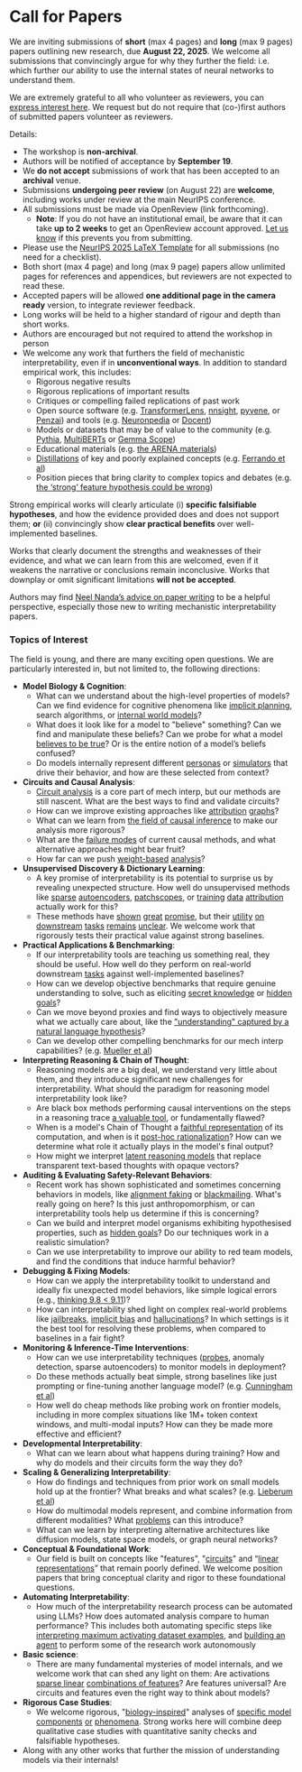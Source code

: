 # Call for Papers
We are inviting submissions of **short** (max 4 pages) and **long** (max 9 pages) papers outlining new research, due **August 22, 2025**. We welcome all submissions that convincingly argue for why they further the field: i.e. which further our ability to use the internal states of neural networks to understand them. 

We are extremely grateful to all who volunteer as reviewers, you can [express interest here](https://www.google.com/url?q=https://docs.google.com/forms/d/e/1FAIpQLSdiw1SJllzoTz_nqzDTzTOGb9DV3W_truQyh-WvYj_QGIi7Mg/viewform?usp%3Ddialog&sa=D&source=editors&ust=1752816065540367&usg=AOvVaw2US2voNnISy7Oom8Enf0t7). We request but do not require that (co-)first authors of submitted papers volunteer as reviewers. 

Details: 
* The workshop is **non-archival**.
* Authors will be notified of acceptance by **September 19**.
* We **do not accept** submissions of work that has been accepted to an **archival** venue.
* Submissions **undergoing peer review** (on August 22) are **welcome**, including works under review at the main NeurIPS conference.
* All submissions must be made via OpenReview (link forthcoming).
  * **Note**: If you do not have an institutional email, be aware that it can take **up to 2 weeks** to get an OpenReview account approved. [Let us know](mailto:neurips2025@mechinterpworkshop.com) if this prevents you from submitting.
* Please use the [NeurIPS 2025 LaTeX Template](https://www.google.com/url?q=https://media.neurips.cc/Conferences/NeurIPS2025/Styles.zip&sa=D&source=editors&ust=1752816065542071&usg=AOvVaw1K8hi38MWdxbbmJMbeZfR0) for all submissions (no need for a checklist).
* Both short (max 4 page) and long (max 9 page) papers allow unlimited pages for references and appendices, but reviewers are not expected to read these.
* Accepted papers will be allowed **one additional page in the camera ready** version, to integrate reviewer feedback.
* Long works will be held to a higher standard of rigour and depth than short works.
* Authors are encouraged but not required to attend the workshop in person
* We welcome any work that furthers the field of mechanistic interpretability, even if in **unconventional ways**. In addition to standard empirical work, this includes:
  * Rigorous negative results
  * Rigorous replications of important results
  * Critiques or compelling failed replications of past work
  * Open source software (e.g. [TransformerLens](https://www.google.com/url?q=https://github.com/neelnanda-io/TransformerLens&sa=D&source=editors&ust=1752816065543399&usg=AOvVaw3J_5kgcYLAImSNJwqYE7d7), [nnsight](https://www.google.com/url?q=https://github.com/ndif-team/nnsight&sa=D&source=editors&ust=1752816065543488&usg=AOvVaw0fjioOWYMGS3OiXTXSJv8Q), [pyvene](https://www.google.com/url?q=https://github.com/stanfordnlp/pyvene/tree/main/pyvene/models/mlp&sa=D&source=editors&ust=1752816065543604&usg=AOvVaw0-43Xcf-QODNQrxX7H17va), or [Penzai](https://www.google.com/url?q=https://github.com/google-deepmind/penzai&sa=D&source=editors&ust=1752816065543706&usg=AOvVaw0AFITuroqxxmk9FhGlNaoW)) and tools (e.g. [Neuronpedia](https://www.google.com/url?q=http://neuronpedia.org&sa=D&source=editors&ust=1752816065543804&usg=AOvVaw3nrEvfxNKcXPwlb4RGSR91) or [Docent](https://www.google.com/url?q=https://transluce.org/introducing-docent&sa=D&source=editors&ust=1752816065543899&usg=AOvVaw0qyJv8f4AxQ5WRIKafCEO3))
  * Models or datasets that may be of value to the community (e.g. [Pythia](https://www.google.com/url?q=https://arxiv.org/abs/2304.01373&sa=D&source=editors&ust=1752816065544098&usg=AOvVaw0AM9gzVoH4F4qAifNLeVsj), [MultiBERTs](https://www.google.com/url?q=https://arxiv.org/abs/2106.16163&sa=D&source=editors&ust=1752816065544217&usg=AOvVaw3sSKqtSCL-YWBpQEn-Rn-W) or [Gemma Scope](https://www.google.com/url?q=https://arxiv.org/abs/2408.05147&sa=D&source=editors&ust=1752816065544306&usg=AOvVaw3NnY7wR_daqXAhCg3cc-_O))
  * Educational materials (e.g. [the ARENA materials](https://www.google.com/url?q=https://arena3-chapter1-transformer-interp.streamlit.app/&sa=D&source=editors&ust=1752816065544502&usg=AOvVaw1j8R1OF6qlDoNAn0Q_Y9Sj))
  * [Distillations](https://www.google.com/url?q=https://distill.pub/2017/research-debt/&sa=D&source=editors&ust=1752816065544649&usg=AOvVaw1TGwUMmwZxldmYd95aBUwU) of key and poorly explained concepts (e.g. [Ferrando et al](https://www.google.com/url?q=https://arxiv.org/abs/2405.00208&sa=D&source=editors&ust=1752816065544791&usg=AOvVaw3SQbswHTRXXziuO8bhl8Bu))
  * Position pieces that bring clarity to complex topics and debates (e.g. [the ‘strong’ feature hypothesis could be wrong](https://www.google.com/url?q=https://www.alignmentforum.org/posts/tojtPCCRpKLSHBdpn/the-strong-feature-hypothesis-could-be-wrong&sa=D&source=editors&ust=1752816065545051&usg=AOvVaw3DWq_a_d5-dOoqG1sFCaFL))

Strong empirical works will clearly articulate (i) **specific falsifiable hypotheses**, and how the evidence provided does and does not support them; **or** (ii) convincingly show **clear practical benefits** over well-implemented baselines. 

Works that clearly document the strengths and weaknesses of their evidence, and what we can learn from this are welcomed, even if it weakens the narrative or conclusions remain inconclusive. Works that downplay or omit significant limitations **will not be accepted**. 

Authors may find [Neel Nanda’s advice on paper writing](https://www.google.com/url?q=https://www.alignmentforum.org/posts/eJGptPbbFPZGLpjsp/highly-opinionated-advice-on-how-to-write-ml-papers&sa=D&source=editors&ust=1752816065546413&usg=AOvVaw2eEYl3WkNatKNz6pyl5GlL) to be a helpful perspective, especially those new to writing mechanistic interpretability papers. 
### Topics of Interest
The field is young, and there are many exciting open questions. We are particularly interested in, but not limited to, the following directions: 
* **Model Biology & Cognition**:
  * What can we understand about the high-level properties of models? Can we find evidence for cognitive phenomena like [implicit planning](https://www.google.com/url?q=https://transformer-circuits.pub/2025/attribution-graphs/biology.html%23dives-poems&sa=D&source=editors&ust=1752816065547424&usg=AOvVaw2xxayK-pfu5WacOcWYPxaz), search algorithms, or [internal world models](https://www.google.com/url?q=https://arxiv.org/abs/2210.13382&sa=D&source=editors&ust=1752816065547599&usg=AOvVaw2GeXycGj7uMvy8HJZusaI5)?
  * What does it look like for a model to "believe" something? Can we find and manipulate these beliefs? Can we probe for what a model [believes to be true](https://www.google.com/url?q=https://arxiv.org/abs/2310.06824&sa=D&source=editors&ust=1752816065547955&usg=AOvVaw2xBjpxwUewUr6RRPE2ldUE)? Or is the entire notion of a model’s beliefs confused?
  * Do models internally represent different [personas](https://www.google.com/url?q=https://arxiv.org/abs/2406.12094&sa=D&source=editors&ust=1752816065548265&usg=AOvVaw0QcmJjUTMWh1s6JhD4PkPr) or [simulators](https://www.google.com/url?q=https://www.nature.com/articles/s41586-023-06647-8&sa=D&source=editors&ust=1752816065548418&usg=AOvVaw33FnIhVF0RfcgOrV8wZ5Gp) that drive their behavior, and how are these selected from context?
* **Circuits and Causal Analysis**:
  * [Circuit analysis](https://www.google.com/url?q=https://distill.pub/2020/circuits/zoom-in/&sa=D&source=editors&ust=1752816065548728&usg=AOvVaw3YgxHsFljJao0sNbVCv9iR) is a core part of mech interp, but our methods are still nascent. What are the best ways to find and validate circuits?
  * How can we improve existing approaches like [attribution](https://www.google.com/url?q=https://arxiv.org/abs/2406.11944&sa=D&source=editors&ust=1752816065549080&usg=AOvVaw1a5A1GgNf9TtDeY_hjBXwM) [graphs](https://www.google.com/url?q=https://transformer-circuits.pub/2025/attribution-graphs/methods.html&sa=D&source=editors&ust=1752816065549228&usg=AOvVaw0Jnb_yGbN8_DD7dhPcipzP)?
  * What can we learn from [the field of causal inference](https://www.google.com/url?q=https://arxiv.org/abs/2407.04690&sa=D&source=editors&ust=1752816065549499&usg=AOvVaw2gL5Qhr7CnScMcZT3ZFW-A) to make our analysis more rigorous?
  * What are the [failure modes](https://www.google.com/url?q=https://arxiv.org/abs/2307.15771&sa=D&source=editors&ust=1752816065549707&usg=AOvVaw3skjPO8BOGfKul41FbWr9S) of current causal methods, and what alternative approaches might bear fruit?
  * How far can we push [weight-based](https://www.google.com/url?q=https://arxiv.org/abs/2301.05217&sa=D&source=editors&ust=1752816065549914&usg=AOvVaw2S4RwbA70Uv8ZWsjRpwJ31) [analysis](https://www.google.com/url?q=https://arxiv.org/abs/2410.08417&sa=D&source=editors&ust=1752816065549986&usg=AOvVaw1NdF3KHbcjWdfL9FI8fscz)?
* **Unsupervised Discovery & Dictionary Learning**:
  * A key promise of interpretability is its potential to surprise us by revealing unexpected structure. How well do unsupervised methods like [sparse](https://www.google.com/url?q=https://arxiv.org/abs/2103.15949&sa=D&source=editors&ust=1752816065550358&usg=AOvVaw0pAEVETx5pmDhVLFrDBFcZ) [autoencoders](https://www.google.com/url?q=https://transformer-circuits.pub/2023/monosemantic-features&sa=D&source=editors&ust=1752816065550456&usg=AOvVaw1QiLvhnMKVg4LEkgg1JYqO), [patch](https://www.google.com/url?q=https://arxiv.org/abs/2401.06102&sa=D&source=editors&ust=1752816065550527&usg=AOvVaw2Q_hI5ZgOgQveCdCyYBXh4)[scopes](https://www.google.com/url?q=https://arxiv.org/abs/2403.10949v2&sa=D&source=editors&ust=1752816065550577&usg=AOvVaw39smc_pSwyCMcj01ltNIlc), or [training](https://www.google.com/url?q=https://proceedings.mlr.press/v70/koh17a?ref%3Dhttps://githubhelp.com&sa=D&source=editors&ust=1752816065550672&usg=AOvVaw0nAHK0O2s04CjSE2OI1dvZ) [data](https://www.google.com/url?q=https://arxiv.org/abs/2308.03296&sa=D&source=editors&ust=1752816065550739&usg=AOvVaw3Ix7y7jiJcd6H9x0WDqnOS) [attribution](https://www.google.com/url?q=https://arxiv.org/abs/2205.11482&sa=D&source=editors&ust=1752816065550812&usg=AOvVaw2kbNr1G1fmL1r1UsPu5V_B) actually work for this?
  * These methods have [shown](https://www.google.com/url?q=https://transformer-circuits.pub/2024/scaling-monosemanticity/index.html&sa=D&source=editors&ust=1752816065551015&usg=AOvVaw1dF3TX_0z1jeEdfFicJjPj) [great](https://www.google.com/url?q=https://transformer-circuits.pub/2025/attribution-graphs/biology.html&sa=D&source=editors&ust=1752816065551104&usg=AOvVaw0VZOUm9PwGbCohr2attabu) [promise](https://www.google.com/url?q=https://arxiv.org/abs/2503.10965&sa=D&source=editors&ust=1752816065551174&usg=AOvVaw0zWSH-sRK9VWOD2iwLntmz), but their [utility](https://www.google.com/url?q=https://arxiv.org/abs/2502.16681&sa=D&source=editors&ust=1752816065551253&usg=AOvVaw2wQVU-xlGYDAkpTI0ZhR0Y) [on](https://www.google.com/url?q=https://www.tilderesearch.com/blog/sieve&sa=D&source=editors&ust=1752816065551319&usg=AOvVaw2MWY0HK1QGVKSX0VS1MY5f) [downstream](https://www.google.com/url?q=https://arxiv.org/abs/2501.17148&sa=D&source=editors&ust=1752816065551391&usg=AOvVaw1cvnrTu3Xk5j15w-Ze4KxF) [tasks](https://www.google.com/url?q=https://transformer-circuits.pub/2024/features-as-classifiers/index.html&sa=D&source=editors&ust=1752816065551478&usg=AOvVaw0pmYhuUKF4e9T1lrgEFBss) [remains](https://www.google.com/url?q=https://arxiv.org/abs/2502.04382&sa=D&source=editors&ust=1752816065551546&usg=AOvVaw1YzAzWSnwfWc6gGJE57HfK) [unclear](https://www.google.com/url?q=https://www.alignmentforum.org/posts/4uXCAJNuPKtKBsi28/negative-results-for-saes-on-downstream-tasks&sa=D&source=editors&ust=1752816065551649&usg=AOvVaw2vydn4Pm7Tb6DhZFDctz8o). We welcome work that rigorously tests their practical value against strong baselines.
* **Practical Applications & Benchmarking**:
  * If our interpretability tools are teaching us something real, they should be useful. How well do they perform on real-world downstream [tasks](https://www.google.com/url?q=https://www.lesswrong.com/posts/wGRnzCFcowRCrpX4Y/downstream-applications-as-validation-of-interpretability&sa=D&source=editors&ust=1752816065552097&usg=AOvVaw2j4YpS0njbljMrN_wU5TqL) against well-implemented baselines?
  * How can we develop objective benchmarks that require genuine understanding to solve, such as eliciting [secret knowledge](https://www.google.com/url?q=https://arxiv.org/abs/2505.14352&sa=D&source=editors&ust=1752816065552403&usg=AOvVaw0Vn592CPncHEznA3iCu6ad) or [hidden goals](https://www.google.com/url?q=https://arxiv.org/abs/2503.10965&sa=D&source=editors&ust=1752816065552488&usg=AOvVaw1dBciTnPn1RxLJ-kzz-SGy)?
  * Can we move beyond proxies and find ways to objectively measure what we actually care about, like the ["understanding" captured by a natural language hypothesis](https://www.google.com/url?q=https://arxiv.org/abs/2502.04382&sa=D&source=editors&ust=1752816065552850&usg=AOvVaw3eaqyWNFGW8mjJiE1J1ko0)?
  * Can we develop other compelling benchmarks for our mech interp capabilities? (e.g. [Mueller et al](https://www.google.com/url?q=https://arxiv.org/abs/2504.13151&sa=D&source=editors&ust=1752816065553167&usg=AOvVaw1onh8LRkplsBw2HLtJr1rt))
* **Interpreting Reasoning & Chain of Thought**:
  * Reasoning models are a big deal, we understand very little about them, and they introduce significant new challenges for interpretability. What should the paradigm for reasoning model interpretability look like?
  * Are black box methods performing causal interventions on the steps in a reasoning trace [a valuable tool](https://www.google.com/url?q=https://arxiv.org/abs/2506.19143&sa=D&source=editors&ust=1752816065554069&usg=AOvVaw2398VRxYbz0c6SW8fHxHEB), or fundamentally flawed?
  * When is a model's Chain of Thought a [faithful representation](https://www.google.com/url?q=https://arxiv.org/abs/2305.04388&sa=D&source=editors&ust=1752816065554403&usg=AOvVaw2a_HRP2woSwysKJeRI8jIf) of its computation, and when is it [post-hoc rationalization](https://www.google.com/url?q=https://arxiv.org/abs/2503.08679&sa=D&source=editors&ust=1752816065554591&usg=AOvVaw0n0vSrUT_zBWAJwGwfs7jt)? How can we determine what role it actually plays in the model's final output?
  * How might we interpret [latent reasoning models](https://www.google.com/url?q=https://arxiv.org/abs/2412.06769&sa=D&source=editors&ust=1752816065554884&usg=AOvVaw1Qx7sSnSC65qBd0zkZpm9o) that replace transparent text-based thoughts with opaque vectors?
* **Auditing & Evaluating Safety-Relevant Behaviors**:
  * Recent work has shown sophisticated and sometimes concerning behaviors in models, like [alignment faking](https://www.google.com/url?q=https://arxiv.org/abs/2412.14093&sa=D&source=editors&ust=1752816065555451&usg=AOvVaw1VcyaumhaN0QwwVw9v0Y3g) or [blackmailing](https://www.google.com/url?q=https://www.anthropic.com/research/agentic-misalignment&sa=D&source=editors&ust=1752816065555609&usg=AOvVaw0SlNwkPTxI4hiNYAhjWk-x). What's really going on here? Is this just anthropomorphism, or can interpretability tools help us determine if this is concerning?
  * Can we build and interpret model organisms exhibiting hypothesised properties, such as [hidden goals](https://www.google.com/url?q=https://arxiv.org/abs/2503.10965&sa=D&source=editors&ust=1752816065556076&usg=AOvVaw12LlgwYqq4mA-0Ib588M8k)? Do our techniques work in a realistic simulation?
  * Can we use interpretability to improve our ability to red team models, and find the conditions that induce harmful behavior?
* **Debugging & Fixing Models**:
  * How can we apply the interpretability toolkit to understand and ideally fix unexpected model behaviors, like simple logical errors (e.g., [thinking 9.8 < 9.11](https://www.google.com/url?q=https://transluce.org/observability-interface&sa=D&source=editors&ust=1752816065556832&usg=AOvVaw2-eKchSeWR9ySnxbRnoOqi))?
  * How can interpretability shed light on complex real-world problems like [jailbreaks](https://www.google.com/url?q=https://transformer-circuits.pub/2025/attribution-graphs/biology.html%23dives-jailbreak&sa=D&source=editors&ust=1752816065557180&usg=AOvVaw2m8te5huNyO3dBOWMqV1_X), [implicit bias](https://www.google.com/url?q=https://arxiv.org/abs/2506.10922&sa=D&source=editors&ust=1752816065557300&usg=AOvVaw06Dp9DSj6A5ffsIZRJuuh-) and [hallucinations](https://www.google.com/url?q=https://arxiv.org/abs/2411.14257&sa=D&source=editors&ust=1752816065557386&usg=AOvVaw2dGZB4xVFePquBgkoRtLzu)? In which settings is it the best tool for resolving these problems, when compared to baselines in a fair fight?
* **Monitoring & Inference-Time Interventions**:
  * How can we use interpretability techniques ([probes](https://www.google.com/url?q=https://arxiv.org/abs/2102.12452&sa=D&source=editors&ust=1752816065557842&usg=AOvVaw3u94-_ZhDU5XGwiBswkVl1), anomaly detection, sparse autoencoders) to monitor models in deployment?
  * Do these methods actually beat simple, strong baselines like just prompting or fine-tuning another language model? (e.g. [Cunningham et al](https://www.google.com/url?q=https://alignment.anthropic.com/2025/cheap-monitors/&sa=D&source=editors&ust=1752816065558198&usg=AOvVaw1zmBdoerNgGJfqolFC6Xc4))
  * How well do cheap methods like probing work on frontier models, including in more complex situations like 1M+ token context windows, and multi-modal inputs? How can they be made more effective and efficient?
* **Developmental Interpretability**:
  * What can we learn about what happens during training? How and why do models and their circuits form the way they do?
* **Scaling & Generalizing Interpretability**:
  * How do findings and techniques from prior work on small models hold up at the frontier? What breaks and what scales? (e.g. [Lieberum et al](https://www.google.com/url?q=https://arxiv.org/abs/2307.09458&sa=D&source=editors&ust=1752816065559102&usg=AOvVaw37rR9Ef67Z-88XtmU6ho9I))
  * How do multimodal models represent, and combine information from different modalities? What [problems](https://www.google.com/url?q=https://openreview.net/pdf?id%3DVUhRdZp8ke&sa=D&source=editors&ust=1752816065559320&usg=AOvVaw1nqdoL2k5og6TA3qHiNGTE) can this introduce?
  * What can we learn by interpreting alternative architectures like diffusion models, state space models, or graph neural networks?
* **Conceptual & Foundational Work**:
  * Our field is built on concepts like "features", "[circuits](https://www.google.com/url?q=https://distill.pub/2020/circuits/zoom-in/&sa=D&source=editors&ust=1752816065559786&usg=AOvVaw1CLAEu0BsRCniiJNJt4YnV)" and “[linear representations](https://www.google.com/url?q=https://transformer-circuits.pub/2024/july-update/index.html%23linear-representations&sa=D&source=editors&ust=1752816065559901&usg=AOvVaw0VW5TtIPif_ogf1OBe5viu)” that remain poorly defined. We welcome position papers that bring conceptual clarity and rigor to these foundational questions.
* **Automating Interpretability**:
  * How much of the interpretability research process can be automated using LLMs? How does automated analysis compare to human performance? This includes both automating specific steps like [interpreting maximum activating dataset examples](https://www.google.com/url?q=https://openaipublic.blob.core.windows.net/neuron-explainer/paper/index.html&sa=D&source=editors&ust=1752816065560532&usg=AOvVaw2DqsK8Zv89mm9oHa-a1TIa), and [building an agent](https://www.google.com/url?q=https://arxiv.org/abs/2404.14394&sa=D&source=editors&ust=1752816065560629&usg=AOvVaw0zxKFDEjrIAjGgagX5yNI4) to perform some of the research work autonomously
* **Basic science**:
  * There are many fundamental mysteries of model internals, and we welcome work that can shed any light on them: Are activations [sparse linear](https://www.google.com/url?q=https://arxiv.org/abs/1601.03764&sa=D&source=editors&ust=1752816065561003&usg=AOvVaw1o0ZFjDFxihjvI_eAO1iN7) [combinations of features](https://www.google.com/url?q=https://transformer-circuits.pub/2022/toy_model/index.html&sa=D&source=editors&ust=1752816065561152&usg=AOvVaw0uxqecqLcfnYq6goYGlNG6)? Are features universal? Are circuits and features even the right way to think about models?
* **Rigorous Case Studies**:
  * We welcome rigorous, "[biology-inspired](https://www.google.com/url?q=https://distill.pub/2020/circuits/curve-circuits/&sa=D&source=editors&ust=1752816065561583&usg=AOvVaw0EQbQQ9yHpsvVLCfWMcNyt)" analyses of [specific model](https://www.google.com/url?q=https://arxiv.org/abs/2310.04625&sa=D&source=editors&ust=1752816065561682&usg=AOvVaw3_stKJzyAkyhfex0-lCJRf) [components](https://www.google.com/url?q=https://transformer-circuits.pub/2024/scaling-monosemanticity/index.html&sa=D&source=editors&ust=1752816065561775&usg=AOvVaw27QRXcMuWGK_7gcV3w13gA) [or](https://www.google.com/url?q=https://arxiv.org/abs/2305.01610&sa=D&source=editors&ust=1752816065561840&usg=AOvVaw3Tw7x4KRMR0JhCpbzpwEDL) [phenomena](https://www.google.com/url?q=https://arxiv.org/abs/2306.09346&sa=D&source=editors&ust=1752816065561908&usg=AOvVaw0cV-_WPigNJLr-R7_sXiSy). Strong works here will combine deep qualitative case studies with quantitative sanity checks and falsifiable hypotheses.
* Along with any other works that further the mission of understanding models via their internals!